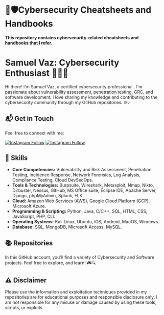 # 📖🛡️Cybersecurity Cheatsheets and Handbooks

#### This repository contains cybersecurity-related cheatsheets and handbooks that I refer.


# Samuel Vaz: Cybersecurity Enthusiast 👨‍💻🔐

Hi there! I'm Samuel Vaz, a certified cybersecurity professional . I'm passionate about vulnerability assessment, penetration testing, GRC, and software development. I love sharing my knowledge and contributing to the cybersecurity community through my GitHub repositories. 🌐💡

## 📬 Get in Touch

Feel free to connect with me:

<a href="https://linkedin.com/in/samuel-vaz" target="_blank"><img src="https://img.shields.io/badge/LinkedIn-0077B5?style=for-the-badge&logo=linkedin&logoColor=white" alt="Instagram Follow"></a> <a href="mailto:samuelvaz1060@gmail.com" target="_blank"> <img src="https://img.shields.io/badge/Gmail-D14836?style=for-the-badge&logo=gmail&logoColor=white" alt="Instagram Follow"> </a>

## 🧰 Skills
- **Core Competencies:** Vulnerability and Risk Assessment, Penetration Testing, Incidence Response, Network 
Forensics, Log Analysis, Compliance Testing, Cloud DevSecOps.
- **Tools & Technologies:** Burpsuite, Wireshark, Metasploit, Nmap, Nikto, Dirbuster, Nessus, GitHub, MS Office suite, Eclipse IDE, 
Apache Server, Django, phpMyAdmin, Splunk, ELK.
- **Cloud:** Amazon Web Services (AWS), Google Cloud Platform (GCP), Microsoft Azure.
- **Programming & Scripting:** Python, Java, C/C++, SQL, HTML, CSS, JavaScript, PHP, CLI.
- **Operating Systems:** Kali Linux, Ubuntu, iOS, Android, MacOS, Windows.
- **Database:** SQL, MongoDB, Microsoft Access, MySQL.

## 📚 Repositories

In this GitHub account, you'll find a variety of Cybersecurity and Software projects. Feel free to explore, and learn! 🎮🔍


## ⚠️ Disclaimer

Please use the information and exploitation techniques provided in my repositories  are for educational purposes and responsible disclosure only. I am not responsible for any misuse or damage caused by using these tools, scripts, or exploits.
